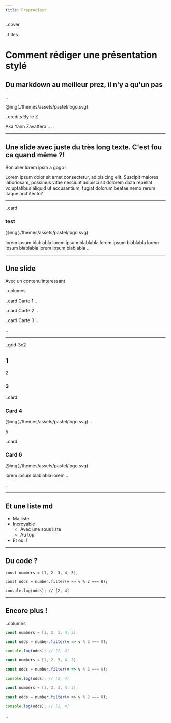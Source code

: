 ```yaml
---
title: PreprocTest
---
```


..cover

..titles
# Comment rédiger une présentation stylé

## Du markdown au meilleur prez, il n'y a qu'un pas
..

@img(./themes/assets/pastel/logo.svg)

..credits
By le Z

Aka Yann Zavattero
..
..

---

## Une slide avec juste du très long texte. C'est fou ca quand même ?! 

Bon aller lorem ipsm a gogo !

Lorem ipsum dolor sit amet consectetur, adipisicing elit. Suscipit maiores laboriosam, possimus vitae nesciunt adipisci sit dolorem dicta repellat voluptatibus aliquid ut accusantium, fugiat dolorum beatae nemo rerum itaque architecto?


--- 

..card

### test

@img(./themes/assets/pastel/logo.svg)

lorem ipsum blablabla lorem ipsum blablabla lorem ipsum blablabla lorem ipsum blablabla lorem ipsum blablabla
..

----

## Une slide

Avec un contenu interessant 

..columns

..card
Carte 1
..

..card
Carte 2
..

..card
Carte 3
..

..

---

..grid-3x2

## 1

2

### 3

..card
### Card 4

@img(./themes/assets/pastel/logo.svg)
..

5

..card
### Card 6

@img(./themes/assets/pastel/logo.svg)

lorem ipsum blablabla lorem
..

..

---

## Et une liste md

- Ma liste
- Incroyable
    + Avec une sous liste
    + Au top
- Et oui !

--- 

## Du code ?

```js[|1|3|5|]
const numbers = [1, 2, 3, 4, 5];

const odds = number.filter(v => v % 2 === 0);

console.log(odds); // [2, 4]
```

----

## Encore plus !

..columns

```js
const numbers = [1, 2, 3, 4, 5];

const odds = number.filter(v => v % 2 === 0);

console.log(odds); // [2, 4]
```

```js
const numbers = [1, 2, 3, 4, 5];

const odds = number.filter(v => v % 2 === 0);

console.log(odds); // [2, 4]
```

```js
const numbers = [1, 2, 3, 4, 5];

const odds = number.filter(v => v % 2 === 0);

console.log(odds); // [2, 4]
```
..